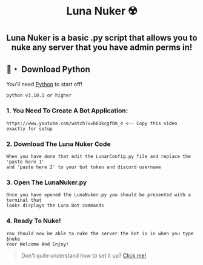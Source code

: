 <h1 align="center">
  Luna Nuker ☢️
</h1>

<h2 align="center">
  Luna Nuker is a basic .py script that allows you to nuke any server that you have admin perms in!
</h2>




## 🐍・ Download Python

You'll need [Python](https://www.python.org/downloads/) to start off!
```sh-session
python v3.10.1 or higher
```

### 1. You Need To Create A Bot Application:
```
https://www.youtube.com/watch?v=b61kcgfOm_4 <-- Copy this video exactly for setup
```

### 2. Download The Luna Nuker Code 
```
When you have done that edit the LunarConfig.py file and replace the 'paste here 1'
and 'paste here 2' to your bot token and discord username
```

### 3. Open The LunaNuker.py
```
Once you have opened the LunaNuker.py you should be presented with a terminal that 
looks displays the Luna Bot commands
```

### 4. Ready To Nuke!
```
You should now be able to nuke the server the bot is in when you type $nuke
Your Welcome And Enjoy!
```
> Don't quite understand how to set it up? [Click me!](https://discord.gg/PskF2YeXnd)
